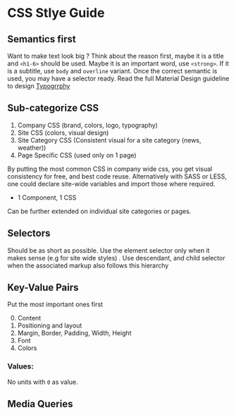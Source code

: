 # CSS Stlye Guide

## Semantics first

Want to make text look big ? Think about the reason first, maybe it is a title and `<h1-6>` should be used. Maybe it is an important word, use `<strong>`. If it is a subtitle, use `body` and `overline` variant. Once the correct semantic is used, you may have a selector ready. Read the full Material Design guideline to design [Typogrrphy](https://material.io/design/typography/the-type-system.html#)

## Sub-categorize CSS

1. Company CSS (brand, colors, logo, typography)
2. Site CSS (colors, visual design)
3. Site Category CSS (Consistent visual for a site category (news, weather))
4. Page Specific CSS (used only on 1 page)

By putting the most common CSS in company wide css, you get visual consistency for free, and best code reuse. Alternatively with SASS or LESS, one could declare site-wide variables and import those where required. 

* 1 Component, 1 CSS

Can be further extended on individual site categories or pages.

## Selectors

Should be as short as possible. Use the element selector only when it makes sense (e.g for site wide styles) . Use descendant, and child selector when the associated markup also follows this hierarchy


## Key-Value Pairs

Put the most important ones first

0. Content
1. Positioning and layout
2. Margin, Border, Padding, Width, Height
3. Font
4. Colors

### Values:

No units with `0` as value.



## Media Queries
